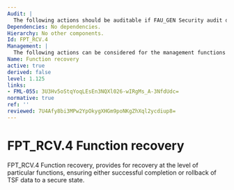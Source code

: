 ```yaml
---
Audit: |
  The following actions should be auditable if FAU_GEN Security audit data generation is included in the PP, PP-Module, functional package or ST: a) minimal: If possible, the impossibility to return to a secure state after a failure of the TSF; b) basic: If possible, the detection of a failure of a function.
Dependencies: No dependencies.
Hierarchy: No other components.
Id: FPT_RCV.4
Management: |
  The following actions can be considered for the management functions in FMT: a) there are no management activities foreseen.
Name: Function recovery
active: true
derived: false
level: 1.125
links:
- FML-055: 3U3Hv5oStqYoqLEsEn3NQXl026-wIRgMs_A-3NfdUdc=
normative: true
ref: ''
reviewed: 7U4Afy8bi3MPw2YpOkygXHGm9poNKgZhXql2ycdiup8=
---
```


# FPT_RCV.4 Function recovery

FPT_RCV.4 Function recovery, provides for recovery at the level of particular functions, ensuring either successful completion or rollback of TSF data to a secure state.